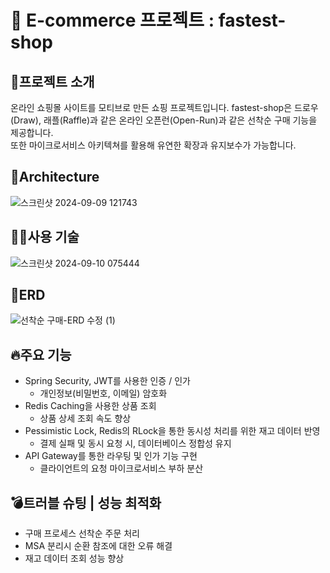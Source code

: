 # 🛒 E-commerce 프로젝트 : fastest-shop
## 📌프로젝트 소개 
온라인 쇼핑몰 사이트를 모티브로 만든 쇼핑 프로젝트입니다. 
fastest-shop은 드로우(Draw), 래플(Raffle)과 같은 온라인 오픈런(Open-Run)과 같은 선착순 구매 기능을 제공합니다.  
또한 마이크로서비스 아키텍쳐를 활용해 유연한 확장과 유지보수가 가능합니다.
## 🚧Architecture
![스크린샷 2024-09-09 121743](https://github.com/user-attachments/assets/f71f320a-fb99-4ea8-a828-65f56c4be67f)
## 🧑‍💻사용 기술
![스크린샷 2024-09-10 075444](https://github.com/user-attachments/assets/4d01436c-8ef6-4c05-a955-d2a50b0df7e1)
## 📁ERD
![선착순 구매-ERD 수정 (1)](https://github.com/user-attachments/assets/2148d763-5aef-4e52-8ac9-5c53d4ed2110)
## 🔥주요 기능
- Spring Security, JWT를 사용한 인증 / 인가
  + 개인정보(비밀번호, 이메일) 암호화
- Redis Caching을 사용한 상품 조회
  + 상품 상세 조회 속도 향상
- Pessimistic Lock, Redis의 RLock을 통한 동시성 처리를 위한 재고 데이터 반영
  + 결제 실패 및 동시 요청 시, 데이터베이스 정합성 유지
- API Gateway를 통한 라우팅 및 인가 기능 구현
  + 클라이언트의 요청 마이크로서비스 부하 분산 
## 💣트러블 슈팅 | 성능 최적화
- 구매 프로세스 선착순 주문 처리
- MSA 분리시 순환 참조에 대한 오류 해결
- 재고 데이터 조회 성능 향상
  

